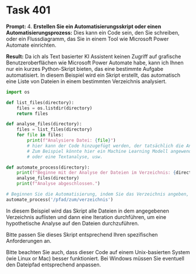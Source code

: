 # Task 401

**Prompt:** 4. **Erstellen Sie ein Automatisierungsskript oder einen Automatisierungsprozess:** Dies kann ein Code sein, den Sie schreiben, oder ein Flussdiagramm, das Sie in einem Tool wie Microsoft Power Automate einrichten.

**Result:**
Da ich als Text basierter KI Assistent keinen Zugriff auf grafische Benutzeroberflächen wie Microsoft Power Automate habe, kann ich Ihnen nur ein kurzes Python-Skript bieten, das eine bestimmte Aufgabe automatisiert. In diesem Beispiel wird ein Skript erstellt, das automatisch eine Liste von Dateien in einem bestimmten Verzeichnis analysiert.

```python
import os

def list_files(directory):
    files = os.listdir(directory)
    return files

def analyse_files(directory):
    files = list_files(directory)
    for file in files:
        print(f"Analysiere Datei: {file}")
        # hier kann der Code hinzugefügt werden, der tatsächlich die Analyse durchführt.
        # Zum Beispiel könnte hier ein Machine Learning Modell angewendet werden,
        # oder eine Textanalyse, usw.

def automate_process(directory):
    print(f"Beginne mit der Analyse der Dateien im Verzeichnis: {directory}")
    analyse_files(directory)
    print(f"Analyse abgeschlossen.")

# Beginnen Sie die Automatisierung, indem Sie das Verzeichnis angeben, das analysiert werden soll.
automate_process('/pfad/zum/verzeichnis')
```

In diesem Beispiel wird das Skript alle Dateien in dem angegebenen Verzeichnis auflisten und dann eine Iteration durchführen, um eine hypothetische Analyse auf den Dateien durchzuführen. 

Bitte passen Sie dieses Skript entsprechend Ihren spezifischen Anforderungen an. 

Bitte beachten Sie auch, dass dieser Code auf einem Unix-basierten System (wie Linux or Mac) besser funktioniert. Bei Windows müssen Sie eventuell den Dateipfad entsprechend anpassen.
